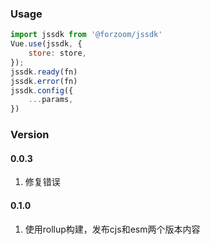 ### Usage

```javascript
import jssdk from '@forzoom/jssdk'
Vue.use(jssdk, {
	store: store,
});
jssdk.ready(fn)
jssdk.error(fn)
jssdk.config({
	...params,
})
```

### Version

#### 0.0.3

1. 修复错误

#### 0.1.0

1. 使用rollup构建，发布cjs和esm两个版本内容